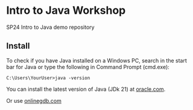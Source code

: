 # Intro to Java Workshop
SP24 Intro to Java demo repository

## Install
To check if you have Java installed on a Windows PC, search in the start bar for Java or type the following in Command Prompt (cmd.exe):

`C:\Users\YourUser>java -version`

You can install the latest version of Java (JDk 21) at [oracle.com](https://www.oracle.com/java/technologies/downloads/#java21).

Or use [onlinegdb.com](https://www.onlinegdb.com/)

